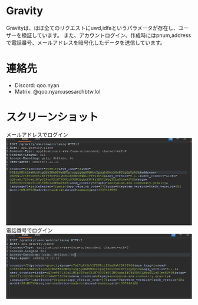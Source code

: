 # Gravity
Gravityは、ほぼ全てのリクエストにuwd,idfaというパラメータが存在し、ユーザーを検証しています。
また、アカウントログイン、作成時にはpnum,addressで電話番号、メールアドレスを暗号化したデータを送信しています。

# 連絡先
- Discord: qoo.nyan
- Matrix: @qoo.nyan:usesarchbtw.lol

# スクリーンショット
メールアドレスでログイン
![](2024-02-09-12-05-21.png)
電話番号でログイン
![](2024-02-09-12-12-51.png)
